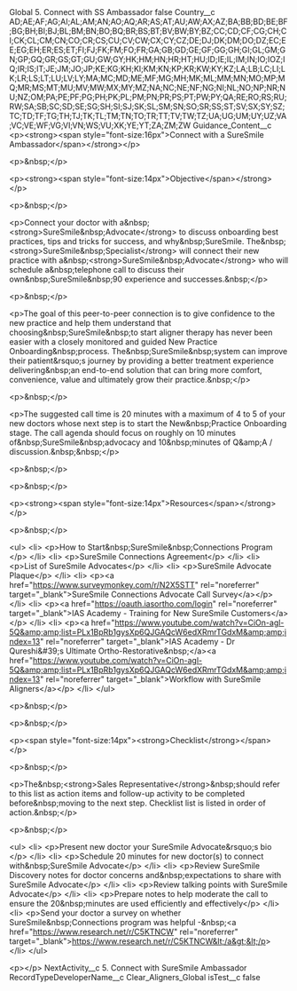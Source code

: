 <?xml version="1.0" encoding="UTF-8"?>
<CustomMetadata xmlns="http://soap.sforce.com/2006/04/metadata" xmlns:xsi="http://www.w3.org/2001/XMLSchema-instance" xmlns:xsd="http://www.w3.org/2001/XMLSchema">
    <label>Global 5. Connect with SS Ambassador</label>
    <protected>false</protected>
    <values>
        <field>Country__c</field>
        <value xsi:type="xsd:string">AD;AE;AF;AG;AI;AL;AM;AN;AO;AQ;AR;AS;AT;AU;AW;AX;AZ;BA;BB;BD;BE;BF;BG;BH;BI;BJ;BL;BM;BN;BO;BQ;BR;BS;BT;BV;BW;BY;BZ;CC;CD;CF;CG;CH;CI;CK;CL;CM;CN;CO;CR;CS;CU;CV;CW;CX;CY;CZ;DE;DJ;DK;DM;DO;DZ;EC;EE;EG;EH;ER;ES;ET;FI;FJ;FK;FM;FO;FR;GA;GB;GD;GE;GF;GG;GH;GI;GL;GM;GN;GP;GQ;GR;GS;GT;GU;GW;GY;HK;HM;HN;HR;HT;HU;ID;IE;IL;IM;IN;IO;IOZ;IQ;IR;IS;IT;JE;JM;JO;JP;KE;KG;KH;KI;KM;KN;KP;KR;KW;KY;KZ;LA;LB;LC;LI;LK;LR;LS;LT;LU;LV;LY;MA;MC;MD;ME;MF;MG;MH;MK;ML;MM;MN;MO;MP;MQ;MR;MS;MT;MU;MV;MW;MX;MY;MZ;NA;NC;NE;NF;NG;NI;NL;NO;NP;NR;NU;NZ;OM;PA;PE;PF;PG;PH;PK;PL;PM;PN;PR;PS;PT;PW;PY;QA;RE;RO;RS;RU;RW;SA;SB;SC;SD;SE;SG;SH;SI;SJ;SK;SL;SM;SN;SO;SR;SS;ST;SV;SX;SY;SZ;TC;TD;TF;TG;TH;TJ;TK;TL;TM;TN;TO;TR;TT;TV;TW;TZ;UA;UG;UM;UY;UZ;VA;VC;VE;WF;VG;VI;VN;WS;VU;XK;YE;YT;ZA;ZM;ZW</value>
    </values>
    <values>
        <field>Guidance_Content__c</field>
        <value xsi:type="xsd:string">&lt;p&gt;&lt;strong&gt;&lt;span style=&quot;font-size:16px&quot;&gt;Connect with a SureSmile Ambassador​&lt;/span&gt;&lt;/strong&gt;&lt;/p&gt;

&lt;p&gt;&amp;nbsp;&lt;/p&gt;

&lt;p&gt;&lt;strong&gt;&lt;span style=&quot;font-size:14px&quot;&gt;Objective&lt;/span&gt;&lt;/strong&gt;​&lt;/p&gt;

&lt;p&gt;&amp;nbsp;&lt;/p&gt;

&lt;p&gt;Connect your doctor with a&amp;nbsp;&lt;strong&gt;SureSmile&amp;nbsp;Advocate&lt;/strong&gt; to discuss onboarding best practices, tips and tricks for success, and why&amp;nbsp;SureSmile. The&amp;nbsp;&lt;strong&gt;SureSmile&amp;nbsp;Specialist&lt;/strong&gt; will connect their new practice with a&amp;nbsp;&lt;strong&gt;SureSmile&amp;nbsp;Advocate&lt;/strong&gt; who will schedule a&amp;nbsp;telephone call to discuss their own&amp;nbsp;SureSmile&amp;nbsp;90 experience and successes.&amp;nbsp;​&lt;/p&gt;

&lt;p&gt;&amp;nbsp;&lt;/p&gt;

&lt;p&gt;The goal of this peer-to-peer connection is to give confidence to the new practice and help them understand that choosing&amp;nbsp;SureSmile&amp;nbsp;to start aligner therapy has never been easier with a closely monitored and guided New Practice Onboarding&amp;nbsp;process. The&amp;nbsp;SureSmile&amp;nbsp;system can improve their patient&amp;rsquo;s journey by providing a better treatment experience delivering&amp;nbsp;an end-to-end solution that can bring more comfort, convenience, value and ultimately grow their practice.&amp;nbsp;​&lt;/p&gt;

&lt;p&gt;&amp;nbsp;&lt;/p&gt;

&lt;p&gt;The suggested call time is 20 minutes with a maximum of 4 to 5 of your new doctors whose next step is to start the New&amp;nbsp;Practice Onboarding stage. The call agenda should focus on roughly on 10 minutes of&amp;nbsp;SureSmile&amp;nbsp;advocacy and 10&amp;nbsp;minutes of Q&amp;amp;A / discussion.&amp;nbsp;&amp;nbsp;​&lt;/p&gt;

&lt;p&gt;&amp;nbsp;&lt;/p&gt;

&lt;p&gt;&amp;nbsp;&lt;/p&gt;

&lt;p&gt;&lt;strong&gt;&lt;span style=&quot;font-size:14px&quot;&gt;Resources&lt;/span&gt;&lt;/strong&gt;&lt;/p&gt;

&lt;p&gt;&amp;nbsp;&lt;/p&gt;

&lt;ul&gt;
	&lt;li&gt;
	&lt;p&gt;How to Start&amp;nbsp;SureSmile&amp;nbsp;Connections Program​&lt;/p&gt;
	&lt;/li&gt;
	&lt;li&gt;
	&lt;p&gt;SureSmile Connections Agreement​&lt;/p&gt;
	&lt;/li&gt;
	&lt;li&gt;
	&lt;p&gt;List of SureSmile Advocates​&lt;/p&gt;
	&lt;/li&gt;
	&lt;li&gt;
	&lt;p&gt;SureSmile Advocate Plaque​&lt;/p&gt;
	&lt;/li&gt;
	&lt;li&gt;
	&lt;p&gt;&lt;a href=&quot;https://www.surveymonkey.com/r/N2X5STT&quot; rel=&quot;noreferrer&quot; target=&quot;_blank&quot;&gt;SureSmile Connections Advocate Call Survey&lt;/a&gt;​&lt;/p&gt;
	&lt;/li&gt;
	&lt;li&gt;
	&lt;p&gt;&lt;a href=&quot;https://oauth.iasortho.com/login&quot; rel=&quot;noreferrer&quot; target=&quot;_blank&quot;&gt;IAS Academy - Training for New SureSmile Customers&lt;/a&gt;​&lt;/p&gt;
	&lt;/li&gt;
	&lt;li&gt;
	&lt;p&gt;&lt;a href=&quot;https://www.youtube.com/watch?v=CiOn-agl-5Q&amp;amp;list=PLx1BpRb1gysXp6QJGAQcW6edXRmrTGdxM&amp;amp;index=13&quot; rel=&quot;noreferrer&quot; target=&quot;_blank&quot;&gt;IAS Academy - Dr Qureshi&amp;#39;s Ultimate Ortho-Restorative&amp;nbsp;&lt;/a&gt;&lt;a href=&quot;https://www.youtube.com/watch?v=CiOn-agl-5Q&amp;amp;list=PLx1BpRb1gysXp6QJGAQcW6edXRmrTGdxM&amp;amp;index=13&quot; rel=&quot;noreferrer&quot; target=&quot;_blank&quot;&gt;Workflow with SureSmile Aligners&lt;/a&gt;&lt;/p&gt;
	&lt;/li&gt;
&lt;/ul&gt;

&lt;p&gt;&amp;nbsp;&lt;/p&gt;

&lt;p&gt;&amp;nbsp;&lt;/p&gt;

&lt;p&gt;&lt;span style=&quot;font-size:14px&quot;&gt;&lt;strong&gt;Checklist&lt;/strong&gt;&lt;/span&gt;&lt;/p&gt;

&lt;p&gt;&amp;nbsp;&lt;/p&gt;

&lt;p&gt;The&amp;nbsp;&lt;strong&gt;Sales Representative&lt;/strong&gt;&amp;nbsp;should refer to this list as action items and follow-up activity to be completed before&amp;nbsp;moving to the next step. Checklist list is listed in order of action.&amp;nbsp;​​&lt;/p&gt;

&lt;p&gt;&amp;nbsp;&lt;/p&gt;

&lt;ul&gt;
	&lt;li&gt;
	&lt;p&gt;Present new doctor your SureSmile Advocate&amp;rsquo;s bio​&lt;/p&gt;
	&lt;/li&gt;
	&lt;li&gt;
	&lt;p&gt;Schedule 20 minutes for new doctor(s) to connect with&amp;nbsp;SureSmile Advocate​&lt;/p&gt;
	&lt;/li&gt;
	&lt;li&gt;
	&lt;p&gt;Review SureSmile Discovery notes for doctor concerns and&amp;nbsp;expectations to share with SureSmile Advocate​&lt;/p&gt;
	&lt;/li&gt;
	&lt;li&gt;
	&lt;p&gt;Review talking points with SureSmile Advocate​&lt;/p&gt;
	&lt;/li&gt;
	&lt;li&gt;
	&lt;p&gt;Prepare notes to help moderate the call to ensure the 20&amp;nbsp;minutes are used efficiently and effectively​&lt;/p&gt;
	&lt;/li&gt;
	&lt;li&gt;
	&lt;p&gt;Send your doctor a survey on whether SureSmile&amp;nbsp;Connections program was helpful -&amp;nbsp;&lt;a href=&quot;https://www.research.net/r/C5KTNCW&quot; rel=&quot;noreferrer&quot; target=&quot;_blank&quot;&gt;https://www.research.net/r/C5KTNCW&lt;/a&gt;​&lt;/p&gt;
	&lt;/li&gt;
&lt;/ul&gt;

&lt;p&gt;​&lt;/p&gt;</value>
    </values>
    <values>
        <field>NextActivity__c</field>
        <value xsi:type="xsd:string">5. Connect with SureSmile Ambassador</value>
    </values>
    <values>
        <field>RecordTypeDeveloperName__c</field>
        <value xsi:type="xsd:string">Clear_Aligners_Global</value>
    </values>
    <values>
        <field>isTest__c</field>
        <value xsi:type="xsd:boolean">false</value>
    </values>
</CustomMetadata>
